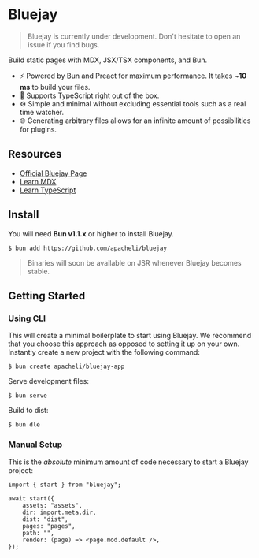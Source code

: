 # Bluejay

> Bluejay is currently under development. Don't hesitate to open an issue if you find bugs.

Build static pages with MDX, JSX/TSX components, and Bun.

- :zap: Powered by Bun and Preact for maximum performance. It takes ~**10 ms** to build your files.
- :toolbox: Supports TypeScript right out of the box.
- :gear: Simple and minimal without excluding essential tools such as a real time watcher.
- :globe_with_meridians: Generating arbitrary files allows for an infinite amount of possibilities for plugins.

## Resources

- [Official Bluejay Page](https://apache.li/bluejay)
- [Learn MDX](https://mdxjs.com/docs/)
- [Learn TypeScript](https://www.typescriptlang.org/docs/)

## Install

You will need **Bun v1.1.x** or higher to install Bluejay.

```
$ bun add https://github.com/apacheli/bluejay
```

> Binaries will soon be available on JSR whenever Bluejay becomes stable.

## Getting Started

### Using CLI

This will create a minimal boilerplate to start using Bluejay. We recommend that you choose this approach as opposed to setting it up on your own. Instantly create a new project with the following command:

```
$ bun create apacheli/bluejay-app
```

Serve development files:

```
$ bun serve
```

Build to dist:

```
$ bun dle
```

### Manual Setup

This is the _absolute_ minimum amount of code necessary to start a Bluejay project:

```tsx
import { start } from "bluejay";

await start({
    assets: "assets",
    dir: import.meta.dir,
    dist: "dist",
    pages: "pages",
    path: "",
    render: (page) => <page.mod.default />,
});
```
